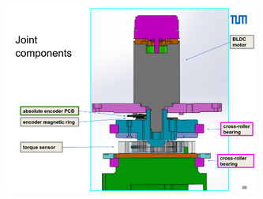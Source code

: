 
<p align="center">
  <img src="https://github.com/Divij96/Projects/blob/main/ScaraRobot/Images/joint_components.png" width="700" title="hover text">
</p>

